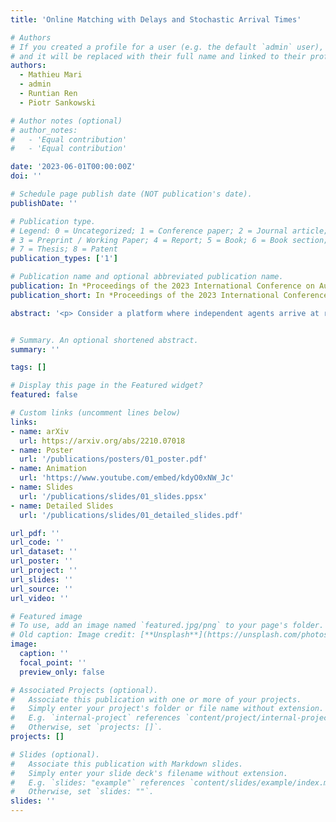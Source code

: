 ```yaml
---
title: 'Online Matching with Delays and Stochastic Arrival Times'

# Authors
# If you created a profile for a user (e.g. the default `admin` user), write the username (folder name) here
# and it will be replaced with their full name and linked to their profile.
authors:
  - Mathieu Mari
  - admin
  - Runtian Ren
  - Piotr Sankowski

# Author notes (optional)
# author_notes:
#   - 'Equal contribution'
#   - 'Equal contribution'

date: '2023-06-01T00:00:00Z'
doi: ''

# Schedule page publish date (NOT publication's date).
publishDate: ''

# Publication type.
# Legend: 0 = Uncategorized; 1 = Conference paper; 2 = Journal article;
# 3 = Preprint / Working Paper; 4 = Report; 5 = Book; 6 = Book section;
# 7 = Thesis; 8 = Patent
publication_types: ['1']

# Publication name and optional abbreviated publication name.
publication: In *Proceedings of the 2023 International Conference on Autonomous Agents and Multiagent Systems* **(AAMAS '23)**
publication_short: In *Proceedings of the 2023 International Conference on Autonomous Agents and Multiagent Systems* **(AAMAS '23)**

abstract: '<p> Consider a platform where independent agents arrive at random times and need to be matched into pairs, eventually after waiting for some time. This, for example, models job markets, gaming platforms, kidney exchange programs, etc. The role of the platform is to decide how to match agents together while optimizing two conflicting objectives: the quality of the matching produced, and the total waiting time of the agents. This can be modeled as an online problem called Min-cost Perfect Matching with Delays (MPMD), which has recently drawn a lot of attention. It is known that in the case when agents arrive in an adversarial order, no online algorithm can achieve a constant-competitive ratio. <\p> <p> In this paper, we study the more realistic case where agents arrival times follow some stochastic assumptions, and we present two matching mechanisms, which give constant-competitive solutions. The first one is a simple greedy algorithm in which agents act in a distributed manner requiring only local communication. The second one builds global analysis tools in order to obtain even better performance guarantees. This result is rather surprising as the greedy approach cannot achieve a competitive ratio better than {{< math >}}$O(m^{\log 1.5 + \varepsilon})${{< /math >}} in the adversarial model, where {{< math >}}$m${{< /math >}} denotes the number of agents. Finally, we extend our results to the case where the delay cost corresponds to an arbitrary positive and non-decreasing function of the waiting time, as well as the case where the platform is allowed to pay a penalty cost to clear some agents requests. <\p>'


# Summary. An optional shortened abstract.
summary: ''

tags: []

# Display this page in the Featured widget?
featured: false

# Custom links (uncomment lines below)
links:
- name: arXiv
  url: https://arxiv.org/abs/2210.07018
- name: Poster
  url: '/publications/posters/01_poster.pdf'
- name: Animation
  url: 'https://www.youtube.com/embed/kdyO0xNW_Jc'
- name: Slides
  url: '/publications/slides/01_slides.ppsx'
- name: Detailed Slides
  url: '/publications/slides/01_detailed_slides.pdf'

url_pdf: ''
url_code: ''
url_dataset: ''
url_poster: ''
url_project: ''
url_slides: ''
url_source: ''
url_video: ''

# Featured image
# To use, add an image named `featured.jpg/png` to your page's folder.
# Old caption: Image credit: [**Unsplash**](https://unsplash.com/photos/pLCdAaMFLTE)
image:
  caption: ''
  focal_point: ''
  preview_only: false

# Associated Projects (optional).
#   Associate this publication with one or more of your projects.
#   Simply enter your project's folder or file name without extension.
#   E.g. `internal-project` references `content/project/internal-project/index.md`.
#   Otherwise, set `projects: []`.
projects: []

# Slides (optional).
#   Associate this publication with Markdown slides.
#   Simply enter your slide deck's filename without extension.
#   E.g. `slides: "example"` references `content/slides/example/index.md`.
#   Otherwise, set `slides: ""`.
slides: ''
---
```


<!-- {{% callout note %}}
Click the _Cite_ button above to demo the feature to enable visitors to import publication metadata into their reference management software.
{{% /callout %}}

{{% callout note %}}
Create your slides in Markdown - click the _Slides_ button to check out the example.
{{% /callout %}}

Supplementary notes can be added here, including [code, math, and images](https://wowchemy.com/docs/writing-markdown-latex/). -->
